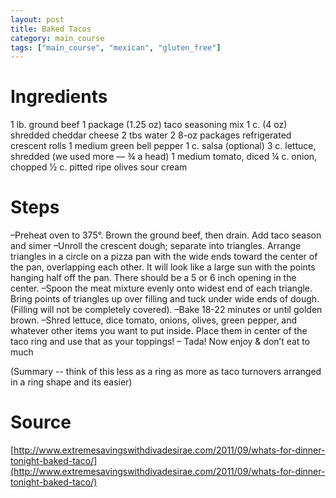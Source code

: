 ```yaml
---
layout: post
title: Baked Tacos
category: main_course
tags: ["main_course", "mexican", "gluten_free"]
---
```

# Ingredients

1	lb. ground beef
1	package (1.25 oz) taco seasoning mix
1	c. (4 oz) shredded cheddar cheese
2	tbs water
2	8-oz packages refrigerated crescent rolls
1	medium green bell pepper
1	c. salsa (optional)
3	c. lettuce, shredded (we used more — ¾ a head)
1	medium tomato, diced
¼	c. onion, chopped
½	c. pitted ripe olives
sour cream

# Steps

–Preheat oven to 375°. Brown the ground beef, then drain. Add taco season and simer
–Unroll the crescent dough; separate into triangles. Arrange triangles in a circle on a pizza pan with the wide ends toward the center of the pan, overlapping each other. It will look like a large sun with the points hanging half off the pan. There should be a 5 or 6 inch opening in the center.
–Spoon the meat mixture evenly onto widest end of each triangle. Bring points of triangles up over filling and tuck under wide ends of dough. (Filling will not be completely covered).
–Bake 18-22 minutes or until golden brown.
–Shred lettuce, dice tomato, onions, olives, green pepper, and whatever other items you want to put inside. Place them in center of the taco ring and use that as your toppings!
– Tada! Now enjoy & don’t eat to much 


(Summary -- think of this less as a ring as more as taco turnovers arranged in a ring shape and its easier)

# Source

[http://www.extremesavingswithdivadesirae.com/2011/09/whats-for-dinner-tonight-baked-taco/](http://www.extremesavingswithdivadesirae.com/2011/09/whats-for-dinner-tonight-baked-taco/)